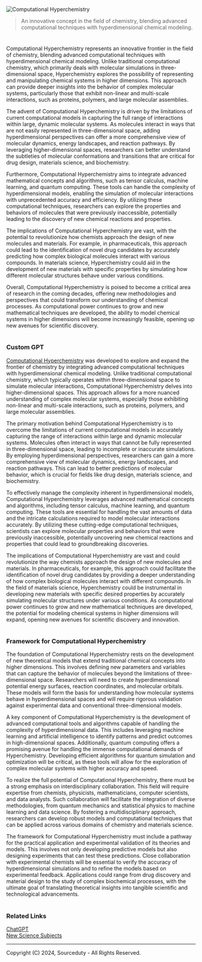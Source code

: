 ![Computational Hyperchemistry](https://github.com/user-attachments/assets/29056df7-557b-4d63-bb1b-8bb919747eb5)

> An innovative concept in the field of chemistry, blending advanced computational techniques with hyperdimensional chemical modeling.

#

Computational Hyperchemistry represents an innovative frontier in the field of chemistry, blending advanced computational techniques with hyperdimensional chemical modeling. Unlike traditional computational chemistry, which primarily deals with molecular simulations in three-dimensional space, Hyperchemistry explores the possibility of representing and manipulating chemical systems in higher dimensions. This approach can provide deeper insights into the behavior of complex molecular systems, particularly those that exhibit non-linear and multi-scale interactions, such as proteins, polymers, and large molecular assemblies.

The advent of Computational Hyperchemistry is driven by the limitations of current computational models in capturing the full range of interactions within large, dynamic molecular systems. As molecules interact in ways that are not easily represented in three-dimensional space, adding hyperdimensional perspectives can offer a more comprehensive view of molecular dynamics, energy landscapes, and reaction pathways. By leveraging higher-dimensional spaces, researchers can better understand the subtleties of molecular conformations and transitions that are critical for drug design, materials science, and biochemistry.

Furthermore, Computational Hyperchemistry aims to integrate advanced mathematical concepts and algorithms, such as tensor calculus, machine learning, and quantum computing. These tools can handle the complexity of hyperdimensional models, enabling the simulation of molecular interactions with unprecedented accuracy and efficiency. By utilizing these computational techniques, researchers can explore the properties and behaviors of molecules that were previously inaccessible, potentially leading to the discovery of new chemical reactions and properties.

The implications of Computational Hyperchemistry are vast, with the potential to revolutionize how chemists approach the design of new molecules and materials. For example, in pharmaceuticals, this approach could lead to the identification of novel drug candidates by accurately predicting how complex biological molecules interact with various compounds. In materials science, Hyperchemistry could aid in the development of new materials with specific properties by simulating how different molecular structures behave under various conditions.

Overall, Computational Hyperchemistry is poised to become a critical area of research in the coming decades, offering new methodologies and perspectives that could transform our understanding of chemical processes. As computational power continues to grow and new mathematical techniques are developed, the ability to model chemical systems in higher dimensions will become increasingly feasible, opening up new avenues for scientific discovery.

#
### Custom GPT

[Computational Hyperchemistry](https://chatgpt.com/g/g-WwInzUTJO-computational-hyperchemistry) was developed to explore and expand the frontier of chemistry by integrating advanced computational techniques with hyperdimensional chemical modeling. Unlike traditional computational chemistry, which typically operates within three-dimensional space to simulate molecular interactions, Computational Hyperchemistry delves into higher-dimensional spaces. This approach allows for a more nuanced understanding of complex molecular systems, especially those exhibiting non-linear and multi-scale interactions, such as proteins, polymers, and large molecular assemblies.

The primary motivation behind Computational Hyperchemistry is to overcome the limitations of current computational models in accurately capturing the range of interactions within large and dynamic molecular systems. Molecules often interact in ways that cannot be fully represented in three-dimensional space, leading to incomplete or inaccurate simulations. By employing hyperdimensional perspectives, researchers can gain a more comprehensive view of molecular dynamics, energy landscapes, and reaction pathways. This can lead to better predictions of molecular behavior, which is crucial for fields like drug design, materials science, and biochemistry.

To effectively manage the complexity inherent in hyperdimensional models, Computational Hyperchemistry leverages advanced mathematical concepts and algorithms, including tensor calculus, machine learning, and quantum computing. These tools are essential for handling the vast amounts of data and the intricate calculations required to model molecular interactions accurately. By utilizing these cutting-edge computational techniques, scientists can explore molecular properties and behaviors that were previously inaccessible, potentially uncovering new chemical reactions and properties that could lead to groundbreaking discoveries.

The implications of Computational Hyperchemistry are vast and could revolutionize the way chemists approach the design of new molecules and materials. In pharmaceuticals, for example, this approach could facilitate the identification of novel drug candidates by providing a deeper understanding of how complex biological molecules interact with different compounds. In the field of materials science, Hyperchemistry could be instrumental in developing new materials with specific desired properties by accurately simulating molecular structures under various conditions. As computational power continues to grow and new mathematical techniques are developed, the potential for modeling chemical systems in higher dimensions will expand, opening new avenues for scientific discovery and innovation.


#
### Framework for Computational Hyperchemistry

The foundation of Computational Hyperchemistry rests on the development of new theoretical models that extend traditional chemical concepts into higher dimensions. This involves defining new parameters and variables that can capture the behavior of molecules beyond the limitations of three-dimensional space. Researchers will need to create hyperdimensional potential energy surfaces, reaction coordinates, and molecular orbitals. These models will form the basis for understanding how molecular systems behave in hyperdimensional spaces and will require rigorous validation against experimental data and conventional three-dimensional models.

A key component of Computational Hyperchemistry is the development of advanced computational tools and algorithms capable of handling the complexity of hyperdimensional data. This includes leveraging machine learning and artificial intelligence to identify patterns and predict outcomes in high-dimensional spaces. Additionally, quantum computing offers a promising avenue for handling the immense computational demands of Hyperchemistry. Developing efficient algorithms for quantum simulation and optimization will be critical, as these tools will allow for the exploration of complex molecular systems with higher accuracy and speed.

To realize the full potential of Computational Hyperchemistry, there must be a strong emphasis on interdisciplinary collaboration. This field will require expertise from chemists, physicists, mathematicians, computer scientists, and data analysts. Such collaboration will facilitate the integration of diverse methodologies, from quantum mechanics and statistical physics to machine learning and data science. By fostering a multidisciplinary approach, researchers can develop robust models and computational techniques that can be applied across various domains of chemistry and materials science.

The framework for Computational Hyperchemistry must include a pathway for the practical application and experimental validation of its theories and models. This involves not only developing predictive models but also designing experiments that can test these predictions. Close collaboration with experimental chemists will be essential to verify the accuracy of hyperdimensional simulations and to refine the models based on experimental feedback. Applications could range from drug discovery and material design to the study of complex biochemical processes, with the ultimate goal of translating theoretical insights into tangible scientific and technological advancements.

#
### Related Links

[ChatGPT](https://github.com/sourceduty/ChatGPT/tree/main)
<br>
[New Science Subjects](https://github.com/sourceduty/New_Science_Subjects)

***
Copyright (C) 2024, Sourceduty - All Rights Reserved.
